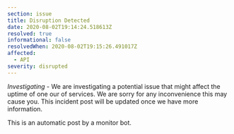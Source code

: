 ```yaml
---
section: issue
title: Disruption Detected
date: 2020-08-02T19:14:24.518613Z
resolved: true
informational: false
resolvedWhen: 2020-08-02T19:15:26.491017Z
affected:
  - API
severity: disrupted
---
```

*Investigating* - We are investigating a potential issue that might affect the uptime of one our of services. We are sorry for any inconvenience this may cause you. This incident post will be updated once we have more information.

This is an automatic post by a monitor bot.
        